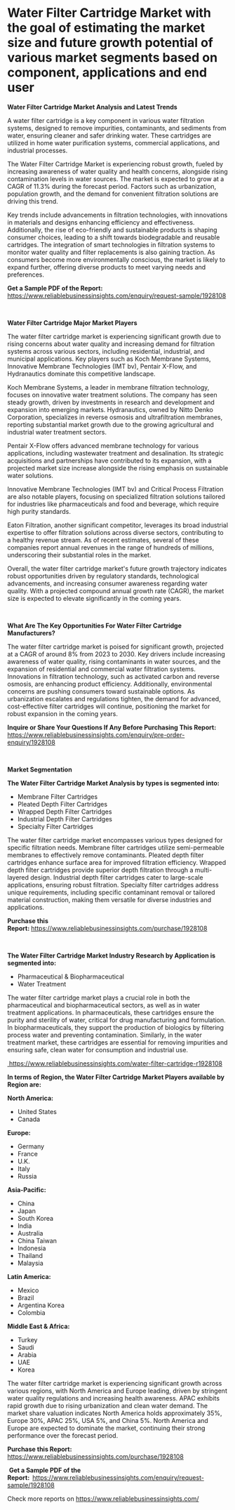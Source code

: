 <p><h1>Water Filter Cartridge Market with the goal of estimating the market size and future growth potential of various market segments based on component, applications and end user</h1></p><p><strong>Water Filter Cartridge Market Analysis and Latest Trends</strong></p>
<p><p>A water filter cartridge is a key component in various water filtration systems, designed to remove impurities, contaminants, and sediments from water, ensuring cleaner and safer drinking water. These cartridges are utilized in home water purification systems, commercial applications, and industrial processes. </p><p>The Water Filter Cartridge Market is experiencing robust growth, fueled by increasing awareness of water quality and health concerns, alongside rising contamination levels in water sources. The market is expected to grow at a CAGR of 11.3% during the forecast period. Factors such as urbanization, population growth, and the demand for convenient filtration solutions are driving this trend. </p><p>Key trends include advancements in filtration technologies, with innovations in materials and designs enhancing efficiency and effectiveness. Additionally, the rise of eco-friendly and sustainable products is shaping consumer choices, leading to a shift towards biodegradable and reusable cartridges. The integration of smart technologies in filtration systems to monitor water quality and filter replacements is also gaining traction. As consumers become more environmentally conscious, the market is likely to expand further, offering diverse products to meet varying needs and preferences.</p></p>
<p><strong>Get a Sample PDF of the Report:&nbsp;</strong> <a href="https://www.reliablebusinessinsights.com/enquiry/request-sample/1928108?utm_campaign=1674&utm_medium=2&utm_source=Github&utm_content=ia&utm_term=15012025&utm_id=water-filter-cartridge">https://www.reliablebusinessinsights.com/enquiry/request-sample/1928108</a></p>
<p>&nbsp;</p>
<p><strong>Water Filter Cartridge Major Market Players</strong></p>
<p><p>The water filter cartridge market is experiencing significant growth due to rising concerns about water quality and increasing demand for filtration systems across various sectors, including residential, industrial, and municipal applications. Key players such as Koch Membrane Systems, Innovative Membrane Technologies (IMT bv), Pentair X-Flow, and Hydranautics dominate this competitive landscape.</p><p>Koch Membrane Systems, a leader in membrane filtration technology, focuses on innovative water treatment solutions. The company has seen steady growth, driven by investments in research and development and expansion into emerging markets. Hydranautics, owned by Nitto Denko Corporation, specializes in reverse osmosis and ultrafiltration membranes, reporting substantial market growth due to the growing agricultural and industrial water treatment sectors.</p><p>Pentair X-Flow offers advanced membrane technology for various applications, including wastewater treatment and desalination. Its strategic acquisitions and partnerships have contributed to its expansion, with a projected market size increase alongside the rising emphasis on sustainable water solutions. </p><p>Innovative Membrane Technologies (IMT bv) and Critical Process Filtration are also notable players, focusing on specialized filtration solutions tailored for industries like pharmaceuticals and food and beverage, which require high purity standards.</p><p>Eaton Filtration, another significant competitor, leverages its broad industrial expertise to offer filtration solutions across diverse sectors, contributing to a healthy revenue stream. As of recent estimates, several of these companies report annual revenues in the range of hundreds of millions, underscoring their substantial roles in the market.</p><p>Overall, the water filter cartridge market's future growth trajectory indicates robust opportunities driven by regulatory standards, technological advancements, and increasing consumer awareness regarding water quality. With a projected compound annual growth rate (CAGR), the market size is expected to elevate significantly in the coming years.</p></p>
<p>&nbsp;</p>
<p><strong>What Are The Key Opportunities For Water Filter Cartridge Manufacturers?</strong></p>
<p><p>The water filter cartridge market is poised for significant growth, projected at a CAGR of around 8% from 2023 to 2030. Key drivers include increasing awareness of water quality, rising contaminants in water sources, and the expansion of residential and commercial water filtration systems. Innovations in filtration technology, such as activated carbon and reverse osmosis, are enhancing product efficiency. Additionally, environmental concerns are pushing consumers toward sustainable options. As urbanization escalates and regulations tighten, the demand for advanced, cost-effective filter cartridges will continue, positioning the market for robust expansion in the coming years.</p></p>
<p><strong>Inquire or Share Your Questions If Any Before Purchasing This Report:</strong> <a href="https://www.reliablebusinessinsights.com/enquiry/pre-order-enquiry/1928108?utm_campaign=1674&utm_medium=2&utm_source=Github&utm_content=ia&utm_term=15012025&utm_id=water-filter-cartridge">https://www.reliablebusinessinsights.com/enquiry/pre-order-enquiry/1928108</a></p>
<p>&nbsp;</p>
<p><strong>Market Segmentation</strong></p>
<p><strong>The Water Filter Cartridge Market Analysis by types is segmented into:</strong></p>
<p><ul><li>Membrane Filter Cartridges</li><li>Pleated Depth Filter Cartridges</li><li>Wrapped Depth Filter Cartridges</li><li>Industrial Depth Filter Cartridges</li><li>Specialty Filter Cartridges</li></ul></p>
<p><p>The water filter cartridge market encompasses various types designed for specific filtration needs. Membrane filter cartridges utilize semi-permeable membranes to effectively remove contaminants. Pleated depth filter cartridges enhance surface area for improved filtration efficiency. Wrapped depth filter cartridges provide superior depth filtration through a multi-layered design. Industrial depth filter cartridges cater to large-scale applications, ensuring robust filtration. Specialty filter cartridges address unique requirements, including specific contaminant removal or tailored material construction, making them versatile for diverse industries and applications.</p></p>
<p><strong>Purchase this Report:&nbsp;</strong><a href="https://www.reliablebusinessinsights.com/purchase/1928108?utm_campaign=1674&utm_medium=2&utm_source=Github&utm_content=ia&utm_term=15012025&utm_id=water-filter-cartridge">https://www.reliablebusinessinsights.com/purchase/1928108</a></p>
<p>&nbsp;</p>
<p><strong>The Water Filter Cartridge Market Industry Research by Application is segmented into:</strong></p>
<p><ul><li>Pharmaceutical & Biopharmaceutical</li><li>Water Treatment</li></ul></p>
<p><p>The water filter cartridge market plays a crucial role in both the pharmaceutical and biopharmaceutical sectors, as well as in water treatment applications. In pharmaceuticals, these cartridges ensure the purity and sterility of water, critical for drug manufacturing and formulation. In biopharmaceuticals, they support the production of biologics by filtering process water and preventing contamination. Similarly, in the water treatment market, these cartridges are essential for removing impurities and ensuring safe, clean water for consumption and industrial use.</p></p>
<p><a href="https://www.reliablebusinessinsights.com/water-filter-cartridge-r1928108?utm_campaign=1674&utm_medium=2&utm_source=Github&utm_content=ia&utm_term=15012025&utm_id=water-filter-cartridge">&nbsp;https://www.reliablebusinessinsights.com/water-filter-cartridge-r1928108</a></p>
<p><strong>In terms of Region, the Water Filter Cartridge Market Players available by Region are:</strong></p>
<p>
    <p> <strong> North America: </strong>
        <ul>
            <li>United States</li>
            <li>Canada</li>
        </ul>
        </p> 
    <p> <strong> Europe: </strong>
        <ul>
            <li>Germany</li>
            <li>France</li>
            <li>U.K.</li>
            <li>Italy</li>
            <li>Russia</li>
        </ul>
        </p> 
    <p> <strong> Asia-Pacific: </strong>
        <ul>
            <li>China</li>
            <li>Japan</li>
            <li>South Korea</li>
            <li>India</li>
            <li>Australia</li>
            <li>China Taiwan</li>
            <li>Indonesia</li>
            <li>Thailand</li>
            <li>Malaysia</li>
        </ul>
        </p> 
    <p> <strong> Latin America: </strong>
        <ul>
            <li>Mexico</li>
            <li>Brazil</li>
            <li>Argentina Korea</li>
            <li>Colombia</li>
        </ul>
        </p> 
    <p> <strong> Middle East & Africa: </strong>
        <ul>
            <li>Turkey</li>
            <li>Saudi</li>
            <li>Arabia</li>
            <li>UAE</li>
            <li>Korea</li>
        </ul>
    </p>
    </p>
<p><p>The water filter cartridge market is experiencing significant growth across various regions, with North America and Europe leading, driven by stringent water quality regulations and increasing health awareness. APAC exhibits rapid growth due to rising urbanization and clean water demand. The market share valuation indicates North America holds approximately 35%, Europe 30%, APAC 25%, USA 5%, and China 5%. North America and Europe are expected to dominate the market, continuing their strong performance over the forecast period.</p></p>
<p><strong>Purchase this Report: </strong><a href="https://www.reliablebusinessinsights.com/purchase/1928108?utm_campaign=1674&utm_medium=2&utm_source=Github&utm_content=ia&utm_term=15012025&utm_id=water-filter-cartridge">https://www.reliablebusinessinsights.com/purchase/1928108</a></p>
<p>&nbsp;<strong>Get a Sample PDF of the Report:&nbsp;&nbsp;</strong><a href="https://www.reliablebusinessinsights.com/enquiry/request-sample/1928108?utm_campaign=1674&utm_medium=2&utm_source=Github&utm_content=ia&utm_term=15012025&utm_id=water-filter-cartridge">https://www.reliablebusinessinsights.com/enquiry/request-sample/1928108</a></p>
<p><strong></strong></p>
<p>Check more reports on <a href="https://www.reliablebusinessinsights.com/?utm_campaign=1674&utm_medium=2&utm_source=Github&utm_content=ia&utm_term=15012025&utm_id=water-filter-cartridge">https://www.reliablebusinessinsights.com/</a></p>